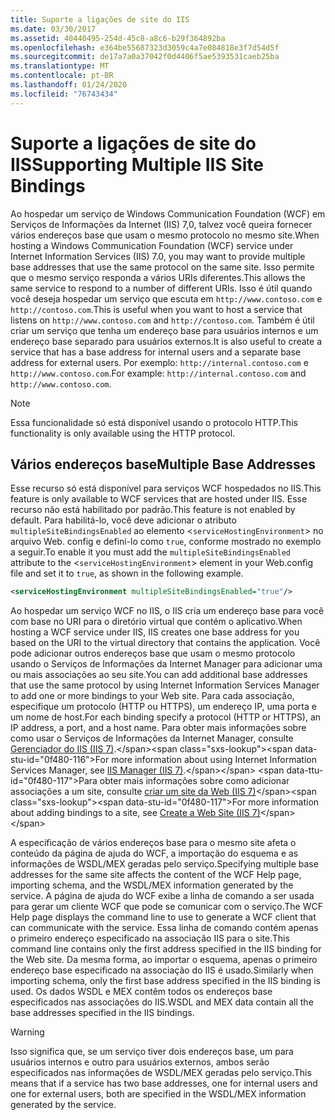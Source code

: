```yaml
---
title: Suporte a ligações de site do IIS
ms.date: 03/30/2017
ms.assetid: 40440495-254d-45c8-a8c6-b29f364892ba
ms.openlocfilehash: e364be55687323d3059c4a7e084818e3f7d54d5f
ms.sourcegitcommit: de17a7a0a37042f0d4406f5ae5393531caeb25ba
ms.translationtype: MT
ms.contentlocale: pt-BR
ms.lasthandoff: 01/24/2020
ms.locfileid: "76743434"
---
```

# <a name="supporting-multiple-iis-site-bindings"></a><span data-ttu-id="0f480-102">Suporte a ligações de site do IIS</span><span class="sxs-lookup"><span data-stu-id="0f480-102">Supporting Multiple IIS Site Bindings</span></span>
<span data-ttu-id="0f480-103">Ao hospedar um serviço de Windows Communication Foundation (WCF) em Serviços de Informações da Internet (IIS) 7,0, talvez você queira fornecer vários endereços base que usam o mesmo protocolo no mesmo site.</span><span class="sxs-lookup"><span data-stu-id="0f480-103">When hosting a Windows Communication Foundation (WCF) service under Internet Information Services (IIS) 7.0, you may want to provide multiple base addresses that use the same protocol on the same site.</span></span> <span data-ttu-id="0f480-104">Isso permite que o mesmo serviço responda a vários URIs diferentes.</span><span class="sxs-lookup"><span data-stu-id="0f480-104">This allows the same service to respond to a number of different URIs.</span></span> <span data-ttu-id="0f480-105">Isso é útil quando você deseja hospedar um serviço que escuta em `http://www.contoso.com` e `http://contoso.com`.</span><span class="sxs-lookup"><span data-stu-id="0f480-105">This is useful when you want to host a service that listens on `http://www.contoso.com` and `http://contoso.com`.</span></span> <span data-ttu-id="0f480-106">Também é útil criar um serviço que tenha um endereço base para usuários internos e um endereço base separado para usuários externos.</span><span class="sxs-lookup"><span data-stu-id="0f480-106">It is also useful to create a service that has a base address for internal users and a separate base address for external users.</span></span> <span data-ttu-id="0f480-107">Por exemplo: `http://internal.contoso.com` e `http://www.contoso.com`.</span><span class="sxs-lookup"><span data-stu-id="0f480-107">For example: `http://internal.contoso.com` and `http://www.contoso.com`.</span></span>  
  
> [!NOTE]
> <span data-ttu-id="0f480-108">Essa funcionalidade só está disponível usando o protocolo HTTP.</span><span class="sxs-lookup"><span data-stu-id="0f480-108">This functionality is only available using the HTTP protocol.</span></span>  
  
## <a name="multiple-base-addresses"></a><span data-ttu-id="0f480-109">Vários endereços base</span><span class="sxs-lookup"><span data-stu-id="0f480-109">Multiple Base Addresses</span></span>  
 <span data-ttu-id="0f480-110">Esse recurso só está disponível para serviços WCF hospedados no IIS.</span><span class="sxs-lookup"><span data-stu-id="0f480-110">This feature is only available to WCF services that are hosted under IIS.</span></span> <span data-ttu-id="0f480-111">Esse recurso não está habilitado por padrão.</span><span class="sxs-lookup"><span data-stu-id="0f480-111">This feature is not enabled by default.</span></span> <span data-ttu-id="0f480-112">Para habilitá-lo, você deve adicionar o atributo `multipleSiteBindingsEnabled` ao elemento <`serviceHostingEnvironment`> no arquivo Web. config e defini-lo como `true`, conforme mostrado no exemplo a seguir.</span><span class="sxs-lookup"><span data-stu-id="0f480-112">To enable it you must add the `multipleSiteBindingsEnabled` attribute to the <`serviceHostingEnvironment`> element in your Web.config file and set it to `true`, as shown in the following example.</span></span>  
  
```xml  
<serviceHostingEnvironment multipleSiteBindingsEnabled="true"/>  
```  
  
 <span data-ttu-id="0f480-113">Ao hospedar um serviço WCF no IIS, o IIS cria um endereço base para você com base no URI para o diretório virtual que contém o aplicativo.</span><span class="sxs-lookup"><span data-stu-id="0f480-113">When hosting a WCF service under IIS, IIS creates one base address for you based on the URI to the virtual directory that contains the application.</span></span> <span data-ttu-id="0f480-114">Você pode adicionar outros endereços base que usam o mesmo protocolo usando o Serviços de Informações da Internet Manager para adicionar uma ou mais associações ao seu site.</span><span class="sxs-lookup"><span data-stu-id="0f480-114">You can add additional base addresses that use the same protocol by using Internet Information Services Manager to add one or more bindings to your Web site.</span></span> <span data-ttu-id="0f480-115">Para cada associação, especifique um protocolo (HTTP ou HTTPS), um endereço IP, uma porta e um nome de host.</span><span class="sxs-lookup"><span data-stu-id="0f480-115">For each binding specify a protocol (HTTP or HTTPS), an IP address, a port, and a host name.</span></span> <span data-ttu-id="0f480-116">Para obter mais informações sobre como usar o Serviços de Informações da Internet Manager, consulte [Gerenciador do IIS (IIS 7)](https://docs.microsoft.com/previous-versions/windows/it-pro/windows-server-2008-R2-and-2008/cc753842(v=ws.10)).</span><span class="sxs-lookup"><span data-stu-id="0f480-116">For more information about using Internet Information Services Manager, see [IIS Manager (IIS 7)](https://docs.microsoft.com/previous-versions/windows/it-pro/windows-server-2008-R2-and-2008/cc753842(v=ws.10)).</span></span> <span data-ttu-id="0f480-117">Para obter mais informações sobre como adicionar associações a um site, consulte [criar um site da Web (IIS 7)](https://docs.microsoft.com/previous-versions/windows/it-pro/windows-server-2008-R2-and-2008/cc772350(v=ws.10))</span><span class="sxs-lookup"><span data-stu-id="0f480-117">For more information about adding bindings to a site, see [Create a Web Site (IIS 7)](https://docs.microsoft.com/previous-versions/windows/it-pro/windows-server-2008-R2-and-2008/cc772350(v=ws.10))</span></span>  
  
 <span data-ttu-id="0f480-118">A especificação de vários endereços base para o mesmo site afeta o conteúdo da página de ajuda do WCF, a importação do esquema e as informações de WSDL/MEX geradas pelo serviço.</span><span class="sxs-lookup"><span data-stu-id="0f480-118">Specifying multiple base addresses for the same site affects the content of the WCF Help page, importing schema, and the WSDL/MEX information generated by the service.</span></span> <span data-ttu-id="0f480-119">A página de ajuda do WCF exibe a linha de comando a ser usada para gerar um cliente WCF que pode se comunicar com o serviço.</span><span class="sxs-lookup"><span data-stu-id="0f480-119">The WCF Help page displays the command line to use to generate a WCF client that can communicate with the service.</span></span> <span data-ttu-id="0f480-120">Essa linha de comando contém apenas o primeiro endereço especificado na associação IIS para o site.</span><span class="sxs-lookup"><span data-stu-id="0f480-120">This command line contains only the first address specified in the IIS binding for the Web site.</span></span> <span data-ttu-id="0f480-121">Da mesma forma, ao importar o esquema, apenas o primeiro endereço base especificado na associação do IIS é usado.</span><span class="sxs-lookup"><span data-stu-id="0f480-121">Similarly when importing schema, only the first base address specified in the IIS binding is used.</span></span> <span data-ttu-id="0f480-122">Os dados WSDL e MEX contêm todos os endereços base especificados nas associações do IIS.</span><span class="sxs-lookup"><span data-stu-id="0f480-122">WSDL and MEX data contain all the base addresses specified in the IIS bindings.</span></span>  
  
> [!WARNING]
> <span data-ttu-id="0f480-123">Isso significa que, se um serviço tiver dois endereços base, um para usuários internos e outro para usuários externos, ambos serão especificados nas informações de WSDL/MEX geradas pelo serviço.</span><span class="sxs-lookup"><span data-stu-id="0f480-123">This means that if a service has two base addresses, one for internal users and one for external users, both are specified in the WSDL/MEX information generated by the service.</span></span>
